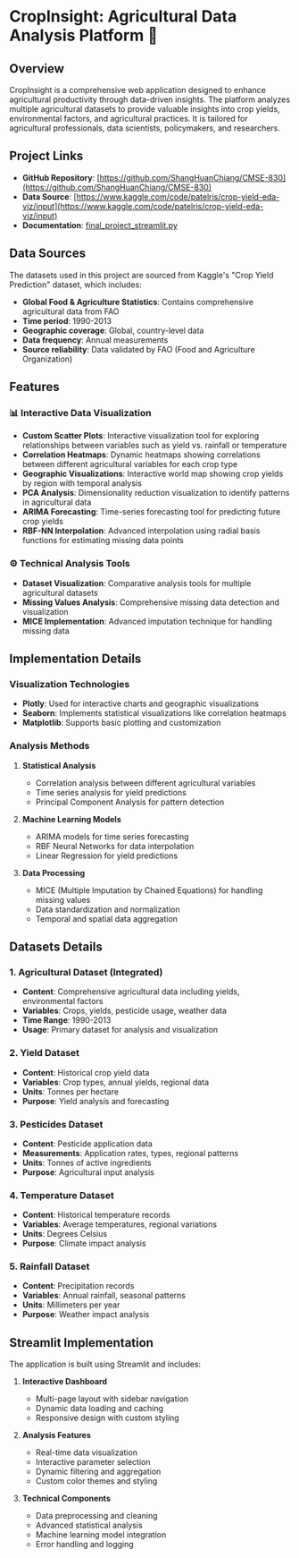 # CropInsight: Agricultural Data Analysis Platform 🌾

## Overview
CropInsight is a comprehensive web application designed to enhance agricultural productivity through data-driven insights. The platform analyzes multiple agricultural datasets to provide valuable insights into crop yields, environmental factors, and agricultural practices. It is tailored for agricultural professionals, data scientists, policymakers, and researchers.

## Project Links
- **GitHub Repository**: [https://github.com/ShangHuanChiang/CMSE-830](https://github.com/ShangHuanChiang/CMSE-830)
- **Data Source**: [https://www.kaggle.com/code/patelris/crop-yield-eda-viz/input](https://www.kaggle.com/code/patelris/crop-yield-eda-viz/input)
- **Documentation**: [final_project_streamlit.py](https://github.com/ShangHuanChiang/CMSE-830/blob/main/final_project/final_project_streamlit.py)

## Data Sources
The datasets used in this project are sourced from Kaggle's "Crop Yield Prediction" dataset, which includes:

- **Global Food & Agriculture Statistics**: Contains comprehensive agricultural data from FAO
- **Time period**: 1990-2013
- **Geographic coverage**: Global, country-level data
- **Data frequency**: Annual measurements
- **Source reliability**: Data validated by FAO (Food and Agriculture Organization)

## Features

### 📊 Interactive Data Visualization
- **Custom Scatter Plots**: Interactive visualization tool for exploring relationships between variables such as yield vs. rainfall or temperature
- **Correlation Heatmaps**: Dynamic heatmaps showing correlations between different agricultural variables for each crop type
- **Geographic Visualizations**: Interactive world map showing crop yields by region with temporal analysis
- **PCA Analysis**: Dimensionality reduction visualization to identify patterns in agricultural data
- **ARIMA Forecasting**: Time-series forecasting tool for predicting future crop yields
- **RBF-NN Interpolation**: Advanced interpolation using radial basis functions for estimating missing data points

### ⚙️ Technical Analysis Tools
- **Dataset Visualization**: Comparative analysis tools for multiple agricultural datasets
- **Missing Values Analysis**: Comprehensive missing data detection and visualization
- **MICE Implementation**: Advanced imputation technique for handling missing data

## Implementation Details

### Visualization Technologies
- **Plotly**: Used for interactive charts and geographic visualizations
- **Seaborn**: Implements statistical visualizations like correlation heatmaps
- **Matplotlib**: Supports basic plotting and customization

### Analysis Methods
1. **Statistical Analysis**
   - Correlation analysis between different agricultural variables
   - Time series analysis for yield predictions
   - Principal Component Analysis for pattern detection

2. **Machine Learning Models**
   - ARIMA models for time series forecasting
   - RBF Neural Networks for data interpolation
   - Linear Regression for yield predictions

3. **Data Processing**
   - MICE (Multiple Imputation by Chained Equations) for handling missing values
   - Data standardization and normalization
   - Temporal and spatial data aggregation

## Datasets Details

### 1. Agricultural Dataset (Integrated)
- **Content**: Comprehensive agricultural data including yields, environmental factors
- **Variables**: Crops, yields, pesticide usage, weather data
- **Time Range**: 1990-2013
- **Usage**: Primary dataset for analysis and visualization

### 2. Yield Dataset
- **Content**: Historical crop yield data
- **Variables**: Crop types, annual yields, regional data
- **Units**: Tonnes per hectare
- **Purpose**: Yield analysis and forecasting

### 3. Pesticides Dataset
- **Content**: Pesticide application data
- **Measurements**: Application rates, types, regional patterns
- **Units**: Tonnes of active ingredients
- **Purpose**: Agricultural input analysis

### 4. Temperature Dataset
- **Content**: Historical temperature records
- **Variables**: Average temperatures, regional variations
- **Units**: Degrees Celsius
- **Purpose**: Climate impact analysis

### 5. Rainfall Dataset
- **Content**: Precipitation records
- **Variables**: Annual rainfall, seasonal patterns
- **Units**: Millimeters per year
- **Purpose**: Weather impact analysis

## Streamlit Implementation
The application is built using Streamlit and includes:

1. **Interactive Dashboard**
   - Multi-page layout with sidebar navigation
   - Dynamic data loading and caching
   - Responsive design with custom styling

2. **Analysis Features**
   - Real-time data visualization
   - Interactive parameter selection
   - Dynamic filtering and aggregation
   - Custom color themes and styling

3. **Technical Components**
   - Data preprocessing and cleaning
   - Advanced statistical analysis
   - Machine learning model integration
   - Error handling and logging
